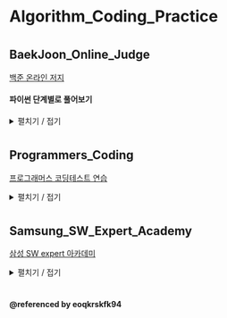 # Algorithm_Coding_Practice
#
## BaekJoon_Online_Judge
[백준 온라인 저지](https://www.acmicpc.net/)

#### 파이썬 단계별로 풀어보기

<details>
<summary>펼치기 / 접기</summary>
    
| 문제 | 관련 | 코드 |  
| ------------- | ------------- |:-------------:|
| [2557_Hello World](https://www.acmicpc.net/problem/2557) | 입출력과 사칙연산 | [py](BaekJoon_Online_Judge/2557.py)| 
| [10718_We love kriii](https://www.acmicpc.net/problem/10718) | 입출력과 사칙연산 | [py](BaekJoon_Online_Judge/10718.py)| 
| [10171_고양이](https://www.acmicpc.net/problem/10171) | 입출력과 사칙연산 | [py](BaekJoon_Online_Judge/10171.py)| 
| [10172_개](https://www.acmicpc.net/problem/10172) | 입출력과 사칙연산 | [py](BaekJoon_Online_Judge/10172.py)|
| [1000_A+B](https://www.acmicpc.net/problem/1000) | 입출력과 사칙연산 | [py](BaekJoon_Online_Judge/1000.py)|
| [10869_사칙연산](https://www.acmicpc.net/problem/10869) | 입출력과 사칙연산 | [py](BaekJoon_Online_Judge/10869.py)|
| [2588_곱셈](https://www.acmicpc.net/problem/2588) | 입출력과 사칙연산 | [py](BaekJoon_Online_Judge/2588.py)|
| [2753_윤년](https://www.acmicpc.net/problem/2753) | if문 | [py](BaekJoon_Online_Judge/2753.py)|
| [2884_알람 시계](https://www.acmicpc.net/problem/2884) | if문 | [py](BaekJoon_Online_Judge/2884.py)|
| [8393_합](https://www.acmicpc.net/problem/8393) | for문 | [py](BaekJoon_Online_Judge/8393.py)|
| [15552_A+B - 7](https://www.acmicpc.net/problem/15552) | for문 | [py](BaekJoon_Online_Judge/15552.py)|
| [11021_A+B - 7](https://www.acmicpc.net/problem/11021) | for문 | [py](BaekJoon_Online_Judge/11021.py)|
| [2438_별 찍기 - 1](https://www.acmicpc.net/problem/2438) | for문 | [py](BaekJoon_Online_Judge/2438.py)|
| [2439_별 찍기 - 2](https://www.acmicpc.net/problem/2439) | for문 | [py](BaekJoon_Online_Judge/2439.py)|
| [10871_X보다 작은 수](https://www.acmicpc.net/problem/10871) | for문 | [py](BaekJoon_Online_Judge/10871.py)|
| [10951_A+B - 4](https://www.acmicpc.net/problem/10951) | while문 | [py](BaekJoon_Online_Judge/10951.py)|
| [1110_더하기 사이클](https://www.acmicpc.net/problem/1110) | while문 | [py](BaekJoon_Online_Judge/1110.py)|
| [10039_평균 점수](https://www.acmicpc.net/problem/10039) | 실습1 | [py](BaekJoon_Online_Judge/10039.py)|
| [10817_세 수](https://www.acmicpc.net/problem/10817) | 실습1 | [py](BaekJoon_Online_Judge/10817.py)|
| [2446_별 찍기 - 9](https://www.acmicpc.net/problem/2446) | 실습1 | [py](BaekJoon_Online_Judge/2446.py)|
| [10996_별찍기 - 21](https://www.acmicpc.net/problem/10996) | 실습1 | [py](BaekJoon_Online_Judge/10996.py)|
| [2562_최댓값](https://www.acmicpc.net/problem/2562) | 1차원 배열 | [py](BaekJoon_Online_Judge/2562.py)|
| [2577_숫자의 개수](https://www.acmicpc.net/problem/2577) | 1차원 배열 | [py](BaekJoon_Online_Judge/2577.py)|
| [3052_나머지](https://www.acmicpc.net/problem/3052) | 1차원 배열 | [py](BaekJoon_Online_Judge/3052.py)| 
| [4344_평균은 넘겠지](https://www.acmicpc.net/problem/4344) | 1차원 배열 | [py](BaekJoon_Online_Judge/4344.py)| 
| [4673_셀프 넘버](https://www.acmicpc.net/problem/4673) | 함수 | [py](BaekJoon_Online_Judge/4673.py)| 
| [1065_한수](https://www.acmicpc.net/problem/1065) | 함수 | [py](BaekJoon_Online_Judge/1065.py)| 
| [11654_아스키 코드](https://www.acmicpc.net/problem/11654) | 문자열 | [py](BaekJoon_Online_Judge/11654.py)|
| [10809_알파벳 찾기](https://www.acmicpc.net/problem/10809) | 문자열 | [py](BaekJoon_Online_Judge/10809.py)|
| [1157_단어 공부](https://www.acmicpc.net/problem/1157) | 문자열 | [py](BaekJoon_Online_Judge/1157.py)|
| [1152_단어의 개수](https://www.acmicpc.net/problem/1152) | 문자열 | [py](BaekJoon_Online_Judge/1152.py)|
| [2908_상수](https://www.acmicpc.net/problem/2908) | 문자열 | [py](BaekJoon_Online_Judge/2908.py)|
| [5622_다이얼](https://www.acmicpc.net/problem/5622) | 문자열 | [py](BaekJoon_Online_Judge/5622.py)|
| [2941_크로아티아 알파벳](https://www.acmicpc.net/problem/2941) | 문자열 | [py](BaekJoon_Online_Judge/2941.py)|
| [1316_그룹 단어 체커](https://www.acmicpc.net/problem/1316) | 문자열 | [py](BaekJoon_Online_Judge/1316.py)|
| [10872_팩토리얼](https://www.acmicpc.net/problem/10872) | 재귀 | [py](BaekJoon_Online_Judge/10872.py)|
| [11729_하노이 탑 이동 순서](https://www.acmicpc.net/problem/11729) | 재귀 | [py](BaekJoon_Online_Judge/11729.py)|
| [2798_블랙잭](https://www.acmicpc.net/problem/2798) | 브루트 포스 | [py](BaekJoon_Online_Judge/2798.py)|
| [15649_N과M(1)](https://www.acmicpc.net/problem/15649) | 백트래킹 | [py](BaekJoon_Online_Judge/15649.py)|
| [15651_N과M(3)](https://www.acmicpc.net/problem/15651) | 백트래킹 | [py](BaekJoon_Online_Judge/15651.py)|
| [9663_N-Queen](https://www.acmicpc.net/problem/9663) | 백트래킹 | [py](BaekJoon_Online_Judge/9663.py)|
| [1260_DFS와 BFS](https://www.acmicpc.net/problem/1260) | DFS와 BFS | [py](BaekJoon_Online_Judge/1260.py)|
| [2748_피보나치 수 2](https://www.acmicpc.net/problem/2748) | 동적 계획법1 | [py](BaekJoon_Online_Judge/2748.py)|
| [1003_피보나치 함수](https://www.acmicpc.net/problem/1003) | 동적 계획법1 | [py](BaekJoon_Online_Judge/1003.py)|
| [1904_01타일](https://www.acmicpc.net/problem/1904) | 동적 계획법1 | [py](BaekJoon_Online_Judge/1904.py)|
| [9461_파도반 수열](https://www.acmicpc.net/problem/9461) | 동적 계획법1 | [py](BaekJoon_Online_Judge/9461.py)|
| [1904_01타일](https://www.acmicpc.net/problem/1904) | 동적 계획법1 | [py](BaekJoon_Online_Judge/1904.py)|
| [1932_정수 삼각형](https://www.acmicpc.net/problem/1932) | 동적 계획법1 | [py](BaekJoon_Online_Judge/1932.py)|
| [1904_01타일](https://www.acmicpc.net/problem/1904) | 동적 계획법1 | [py](BaekJoon_Online_Judge/1904.py)|
| [1949_RGB거리](https://www.acmicpc.net/problem/1949) | 동적 계획법1 | [py](BaekJoon_Online_Judge/1949.py)|
| [11047_동전 0](https://www.acmicpc.net/problem/11047) | 그리디 알고리즘 | [py](BaekJoon_Online_Judge/11047.py)|
| [1541_잃어버린 괄호](https://www.acmicpc.net/problem/1541) | 그리디 알고리즘 | [py](BaekJoon_Online_Judge/1541.py)|
| [2580_스도쿠](https://www.acmicpc.net/problem/2580) | 동적 계획법1 | [py](BaekJoon_Online_Judge/2580.py)|
| [14889_스타트와 링크](https://www.acmicpc.net/problem/14889) | 백트래킹 | [py](BaekJoon_Online_Judge/14889.py)|
| [15650_N과M(2)](https://www.acmicpc.net/problem/15650) | 백트래킹 | [py](BaekJoon_Online_Judge/15650.py)|
| [15652_N과M(4)](https://www.acmicpc.net/problem/15652) | 백트래킹 | [py](BaekJoon_Online_Judge/15652.py)|
| [11399_ATM](https://www.acmicpc.net/problem/11399) | 그리디 알고리즘 | [py](BaekJoon_Online_Judge/11399.py)|
| [1931_회의실배정](https://www.acmicpc.net/problem/1931) | 그리디 알고리즘 | [py](BaekJoon_Online_Judge/1931.py)|
</details>

#
#
## Programmers_Coding
[프로그래머스 코딩테스트 연습](https://programmers.co.kr/learn/challenges)


<details>
<summary>펼치기 / 접기</summary>
    
| 문제 | 관련 | 코드 |  
| ------------- | ------------- |:-------------:|
</details>

#
#
## Samsung_SW_Expert_Academy
[삼성 SW expert 아카데미](https://swexpertacademy.com/main/main.do)

<details>
<summary>펼치기 / 접기</summary>
    
| 문제 | 관련 | 코드 |  
| ------------- | ------------- |:-------------:|
</details>

#
#
#### @referenced by eoqkrskfk94
